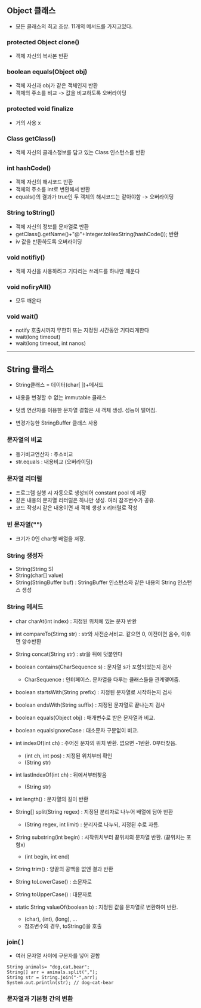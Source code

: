 ## Object 클래스
-  모든 클래스의 최고 조상. 11개의 메서드를 가지고있다.

### protected Object clone()
- 객체 자신의 복사본 반환
### boolean equals(Object obj)
- 객체 자신과 obj가 같은 객체인지 반환
- 객체의 주소를 비교 -> 값을 비교하도록 오버라이딩

### protected void finalize
- 거의 사용 x
### Class getClass()
- 객체 자신의 클래스정보를 담고 있는 Class 인스턴스를 반환

### int hashCode()
- 객체 자신의 해시코드 반환
- 객체의 주소를 int로 변환해서 반환
- equals()의 결과가  true인 두 객체의 해시코드는 같아야함 -> 오버라이딩

### String toString()
- 객체 자신의 정보를 문자열로 반환
- getClass().getName()+"@"+Integer.toHexString(hashCode()); 반환
- iv 값을 반환하도록 오버라이딩

### void notifiy()
- 객체 자신을 사용하려고 기다리는 쓰레드를 하나만 깨운다
### void nofiryAll()
- 모두 깨운다
### void wait()
- notify 호출시까지 무한히 또는 지정된 시간동안 기다리게한다
-  wait(long timeout)
- wait(long timeout, int nanos)

---

## String 클래스
- String클래스 = 데이터(char[ ])+메서드

- 내용을 변경할 수 없는 immutable 클래스
- 덧셈 연산자를 이용한 문자열 결합은 새 객체 생성. 성능이 떨어짐.
- 변경가능한 StringBuffer 클래스 사용

### 문자열의 비교
- 등가비교연산자 : 주소비교
- str.equals : 내용비교 (오버라이딩)

### 문자열 리터럴
- 프로그램 실행 시 자동으로 생성되어 constant pool 에 저장
- 같은 내용의 문자열 리터럴은 하나만 생성. 여러 참조변수가 공유.
- 코드 작성시 같은 내용이면 새 객체 생성 x 리터럴로 작성

### 빈 문자열("")
- 크기가 0인 char형 배열을 저장.

### String 생성자
- String(String S)
- String(char[] value)
- String(StringBuffer buf) : StringBuffer 인스턴스와 같은 내용의 String 인스턴스 생성

### String 메서드

- char charAt(int index) : 지정된 위치에 있는 문자 반환
- int compareTo(Stirng str) : str와 사전순서비교. 같으면 0, 이전이면 음수, 이후면 양수반환
- String concat(String str) : str을 뒤에 덧붙인다

- boolean contains(CharSequence s) : 문자열 s가 포함되었는지 검사
    - CharSequence : 인터페이스. 문자열을 다루는 클래스들을 관계맺어줌.

- boolean startsWith(String prefix) : 지정된 문자열로 시작하는지 검사
- boolean endsWith(String suffix) : 지정된 문자열로 끝나는지 검사

- boolean equals(Object obj) : 매개변수로 받은 문자열과 비교.
- boolean equalsIgnoreCase : 대소문자 구분없이 비교.

- int indexOf(int ch) : 주어진 문자의 위치 반환. 없으면 -1반환. 0부터찾음.
    - (int ch, int pos) : 지정된 위치부터 확인
    - (String str)
- int lastIndexOf(int ch) : 뒤에서부터찾음
    - (String str)
- int length() : 문자열의 길이 반환

- String[] split(String regex) : 지정된 분리자로 나누어 배열에 담아 반환
    - (String regex, int limit) : 분리자로 나누되, 지정된 수로 자름.

- String substring(int begin) : 시작위치부터 끝위치의 문자열 반환. (끝위치는 포함x)
    - (int begin, int end)
- String trim() : 양끝의 공백을 없앤 결과 반환

- String toLowerCase() : 소문자로
- String toUpperCase() : 대문자로

- static String valueOf(boolean b) : 지정된 값을 문자열로 변환하여 반환.
    - (char), (int), (long), ...
    - 참조변수의 경우, toString()을 호출

### join( )
- 여러 문자열 사이에 구분자를 넣어 결합
```
String animals= "dog,cat,bear";
String[] arr = animals.split(",");
String str = String.join("-",arr);
System.out.println(str); // dog-cat-bear
```

### 문자열과 기본형 간의 변환



